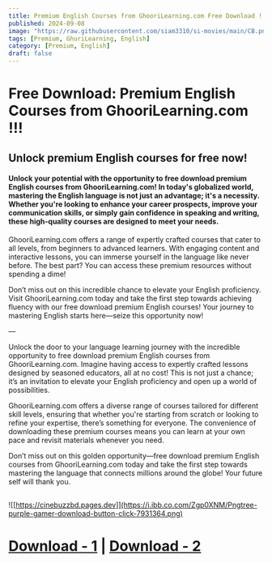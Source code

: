 ```yaml
---
title: Premium English Courses from GhooriLearning.com Free Download !!!
published: 2024-09-08
image: "https://raw.githubusercontent.com/siam3310/si-movies/main/CB.png"
tags: [Premium, GhuriLearning, English]
category: [Premium, English]
draft: false
---
```


# Free Download: Premium English Courses from GhooriLearning.com   !!!


## Unlock premium English courses for free now!


####  Unlock your potential with the opportunity to free download premium English courses from GhooriLearning.com! In today's globalized world, mastering the English language is not just an advantage; it's a necessity. Whether you're looking to enhance your career prospects, improve your communication skills, or simply gain confidence in speaking and writing, these high-quality courses are designed to meet your needs.

GhooriLearning.com offers a range of expertly crafted courses that cater to all levels, from beginners to advanced learners. With engaging content and interactive lessons, you can immerse yourself in the language like never before. The best part? You can access these premium resources without spending a dime!

Don’t miss out on this incredible chance to elevate your English proficiency. Visit GhooriLearning.com today and take the first step towards achieving fluency with our free download premium English courses! Your journey to mastering English starts here—seize this opportunity now!

—

Unlock the door to your language learning journey with the incredible opportunity to free download premium English courses from GhooriLearning.com. Imagine having access to expertly crafted lessons designed by seasoned educators, all at no cost! This is not just a chance; it’s an invitation to elevate your English proficiency and open up a world of possibilities.

GhooriLearning.com offers a diverse range of courses tailored for different skill levels, ensuring that whether you're starting from scratch or looking to refine your expertise, there’s something for everyone. The convenience of downloading these premium courses means you can learn at your own pace and revisit materials whenever you need.

Don’t miss out on this golden opportunity—free download premium English courses from GhooriLearning.com today and take the first step towards mastering the language that connects millions around the globe! Your future self will thank you.

## 

![[https://cinebuzzbd.pages.dev]](https://i.ibb.co.com/Zgp0XNM/Pngtree-purple-gamer-download-button-click-7931364.png)  



# [ Download - 1](https://i.ibb.co.com/Zgp0XNM/Pngtree-purple-gamer-download-button-click-7931364.png)   |   [ Download - 2](https://i.ibb.co.com/Zgp0XNM/Pngtree-purple-gamer-download-button-click-7931364.png)


